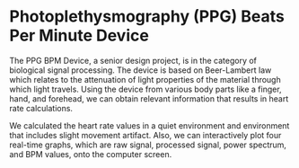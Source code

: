 
# Photoplethysmography (PPG) Beats Per Minute Device

The PPG BPM Device, a senior design project, is in the category of biological signal processing.
The device is based on Beer-Lambert law which relates to the attenuation of light properties of
the material through which light travels. Using the device from various body parts like a finger,
hand, and forehead, we can obtain relevant information that results in heart rate calculations.

We calculated
the heart rate values in a quiet environment and environment that includes slight movement
artifact. Also, we can interactively plot four real-time graphs, which are raw signal, processed
signal, power spectrum, and BPM values, onto the computer screen.
